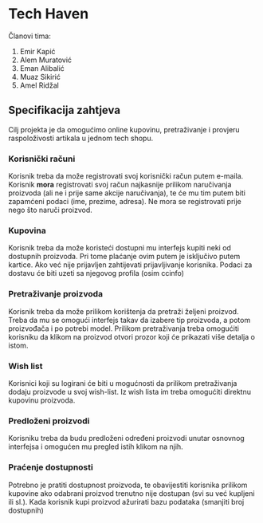 # Tech Haven

Članovi tima:
1. Emir Kapić
2. Alem Muratović
3. Eman Alibalić
4. Muaz Sikirić
5. Amel Ridžal


## Specifikacija zahtjeva
Cilj projekta je da omogućimo online kupovinu, pretraživanje i provjeru raspoloživosti artikala u jednom tech shopu.

### Korisnički računi
Korisnik treba da može registrovati svoj korisnički račun putem e-maila. Korisnik **mora** registrovati svoj račun najkasnije prilikom naručivanja proizvoda (ali ne i prije same akcije naručivanja), te će mu tim putem biti zapamćeni podaci (ime, prezime, adresa). Ne mora se registrovati prije nego što naruči proizvod.

### Kupovina
Korisnik treba da može koristeći dostupni mu interfejs kupiti neki od dostupnih proizvoda. Pri tome plaćanje ovim putem je isključivo putem kartice. Ako već nije prijavljen zahtijevati prijavljivanje korisnika.
Podaci za dostavu će biti uzeti sa njegovog profila (osim ccinfo)

### Pretraživanje proizvoda
Korisnik treba da može prilikom korištenja da pretraži željeni proizvod. Treba da mu se omogući interfejs takav da izabere tip proizvoda, a potom proizvođača i po potrebi model. Prilikom pretraživanja treba omogućiti korisniku da klikom na proizvod otvori prozor koji će prikazati više detalja o istom.

### Wish list
Korisnici koji su logirani će biti u mogućnosti da prilikom pretraživanja dodaju proizvode u svoj wish-list. Iz wish lista im treba omogućiti direktnu kupovinu proizvoda.

### Predloženi proizvodi
Korisniku treba da budu predloženi određeni proizvodi unutar osnovnog interfejsa i omogućen mu pregled istih klikom na njih.

### Praćenje dostupnosti
Potrebno je pratiti dostupnost proizvoda, te obavijestiti korisnika prilikom kupovine ako odabrani proizvod trenutno nije dostupan (svi su već kupljeni ili sl.).
Kada korisnik kupi proizvod ažurirati bazu podataka (smanjiti broj dostupnih)

